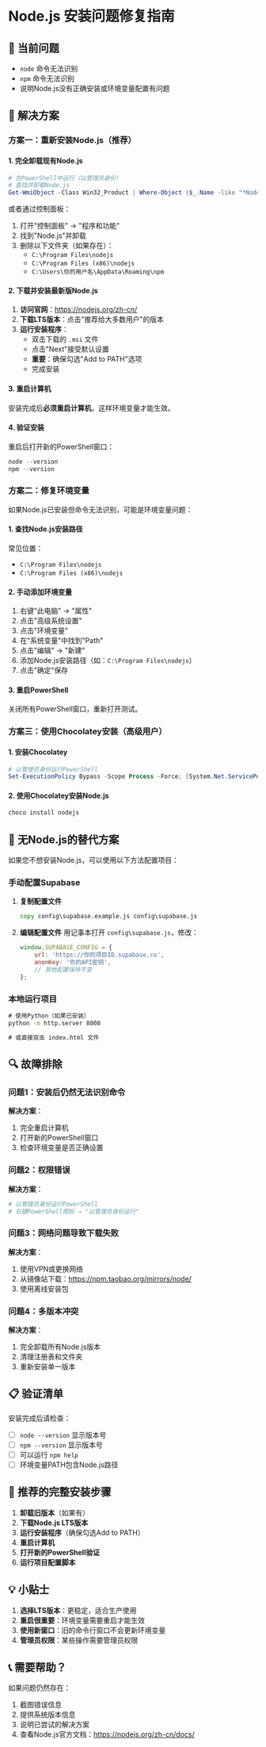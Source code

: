 # Node.js 安装问题修复指南

## 🚨 当前问题
- `node` 命令无法识别
- `npm` 命令无法识别
- 说明Node.js没有正确安装或环境变量配置有问题

## 🔧 解决方案

### 方案一：重新安装Node.js（推荐）

#### 1. 完全卸载现有Node.js
```powershell
# 在PowerShell中运行（以管理员身份）
# 查找并卸载Node.js
Get-WmiObject -Class Win32_Product | Where-Object {$_.Name -like "*Node*"} | ForEach-Object {$_.Uninstall()}
```

或者通过控制面板：
1. 打开"控制面板" → "程序和功能"
2. 找到"Node.js"并卸载
3. 删除以下文件夹（如果存在）：
   - `C:\Program Files\nodejs`
   - `C:\Program Files (x86)\nodejs`
   - `C:\Users\你的用户名\AppData\Roaming\npm`

#### 2. 下载并安装最新版Node.js
1. **访问官网**：https://nodejs.org/zh-cn/
2. **下载LTS版本**：点击"推荐给大多数用户"的版本
3. **运行安装程序**：
   - 双击下载的 `.msi` 文件
   - 点击"Next"接受默认设置
   - **重要**：确保勾选"Add to PATH"选项
   - 完成安装

#### 3. 重启计算机
安装完成后**必须重启计算机**，这样环境变量才能生效。

#### 4. 验证安装
重启后打开新的PowerShell窗口：
```powershell
node --version
npm --version
```

### 方案二：修复环境变量

如果Node.js已安装但命令无法识别，可能是环境变量问题：

#### 1. 查找Node.js安装路径
常见位置：
- `C:\Program Files\nodejs`
- `C:\Program Files (x86)\nodejs`

#### 2. 手动添加环境变量
1. 右键"此电脑" → "属性"
2. 点击"高级系统设置"
3. 点击"环境变量"
4. 在"系统变量"中找到"Path"
5. 点击"编辑" → "新建"
6. 添加Node.js安装路径（如：`C:\Program Files\nodejs`）
7. 点击"确定"保存

#### 3. 重启PowerShell
关闭所有PowerShell窗口，重新打开测试。

### 方案三：使用Chocolatey安装（高级用户）

#### 1. 安装Chocolatey
```powershell
# 以管理员身份运行PowerShell
Set-ExecutionPolicy Bypass -Scope Process -Force; [System.Net.ServicePointManager]::SecurityProtocol = [System.Net.ServicePointManager]::SecurityProtocol -bor 3072; iex ((New-Object System.Net.WebClient).DownloadString('https://community.chocolatey.org/install.ps1'))
```

#### 2. 使用Chocolatey安装Node.js
```powershell
choco install nodejs
```

## 🎯 无Node.js的替代方案

如果您不想安装Node.js，可以使用以下方法配置项目：

### 手动配置Supabase
1. **复制配置文件**
   ```cmd
   copy config\supabase.example.js config\supabase.js
   ```

2. **编辑配置文件**
   用记事本打开 `config\supabase.js`，修改：
   ```javascript
   window.SUPABASE_CONFIG = {
       url: 'https://你的项目ID.supabase.co',
       anonKey: '你的API密钥',
       // 其他配置保持不变
   };
   ```

### 本地运行项目
```cmd
# 使用Python（如果已安装）
python -m http.server 8000

# 或直接双击 index.html 文件
```

## 🔍 故障排除

### 问题1：安装后仍然无法识别命令
**解决方案**：
1. 完全重启计算机
2. 打开新的PowerShell窗口
3. 检查环境变量是否正确设置

### 问题2：权限错误
**解决方案**：
```powershell
# 以管理员身份运行PowerShell
# 右键PowerShell图标 → "以管理员身份运行"
```

### 问题3：网络问题导致下载失败
**解决方案**：
1. 使用VPN或更换网络
2. 从镜像站下载：https://npm.taobao.org/mirrors/node/
3. 使用离线安装包

### 问题4：多版本冲突
**解决方案**：
1. 完全卸载所有Node.js版本
2. 清理注册表和文件夹
3. 重新安装单一版本

## 📋 验证清单

安装完成后请检查：
- [ ] `node --version` 显示版本号
- [ ] `npm --version` 显示版本号
- [ ] 可以运行 `npm help`
- [ ] 环境变量PATH包含Node.js路径

## 🎯 推荐的完整安装步骤

1. **卸载旧版本**（如果有）
2. **下载Node.js LTS版本**
3. **运行安装程序**（确保勾选Add to PATH）
4. **重启计算机**
5. **打开新的PowerShell验证**
6. **运行项目配置脚本**

## 💡 小贴士

1. **选择LTS版本**：更稳定，适合生产使用
2. **重启很重要**：环境变量需要重启才能生效
3. **使用新窗口**：旧的命令行窗口不会更新环境变量
4. **管理员权限**：某些操作需要管理员权限

## 📞 需要帮助？

如果问题仍然存在：
1. 截图错误信息
2. 提供系统版本信息
3. 说明已尝试的解决方案
4. 查看Node.js官方文档：https://nodejs.org/zh-cn/docs/
